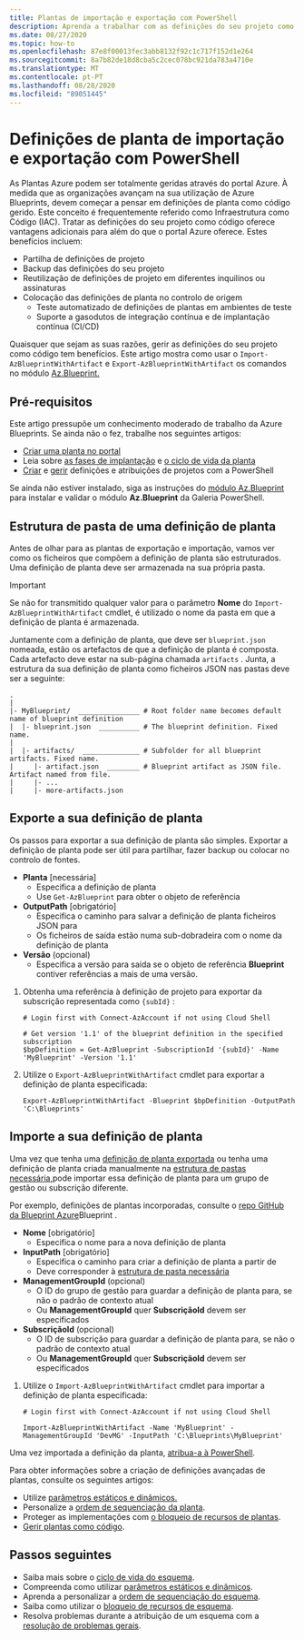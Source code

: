 ```yaml
---
title: Plantas de importação e exportação com PowerShell
description: Aprenda a trabalhar com as definições do seu projeto como código. Partilhar, controlar a fonte e geri-los utilizando os comandos de exportação e importação.
ms.date: 08/27/2020
ms.topic: how-to
ms.openlocfilehash: 87e8f00013fec3abb8132f92c1c717f152d1e264
ms.sourcegitcommit: 8a7b82de18d8cba5c2cec078bc921da783a4710e
ms.translationtype: MT
ms.contentlocale: pt-PT
ms.lasthandoff: 08/28/2020
ms.locfileid: "89051445"
---
```

# <a name="import-and-export-blueprint-definitions-with-powershell"></a>Definições de planta de importação e exportação com PowerShell

As Plantas Azure podem ser totalmente geridas através do portal Azure. À medida que as organizações avançam na sua utilização de Azure Blueprints, devem começar a pensar em definições de planta como código gerido. Este conceito é frequentemente referido como Infraestrutura como Código (IAC). Tratar as definições do seu projeto como código oferece vantagens adicionais para além do que o portal Azure oferece. Estes benefícios incluem:

- Partilha de definições de projeto
- Backup das definições do seu projeto
- Reutilização de definições de projeto em diferentes inquilinos ou assinaturas
- Colocação das definições de planta no controlo de origem
  - Teste automatizado de definições de plantas em ambientes de teste
  - Suporte a gasodutos de integração contínua e de implantação contínua (CI/CD)

Quaisquer que sejam as suas razões, gerir as definições do seu projeto como código tem benefícios. Este artigo mostra como usar o `Import-AzBlueprintWithArtifact` e `Export-AzBlueprintWithArtifact` os comandos no módulo [Az.Blueprint.](https://powershellgallery.com/packages/Az.Blueprint/)

## <a name="prerequisites"></a>Pré-requisitos

Este artigo pressupõe um conhecimento moderado de trabalho da Azure Blueprints. Se ainda não o fez, trabalhe nos seguintes artigos:

- [Criar uma planta no portal](../create-blueprint-portal.md)
- Leia sobre [as fases de implantação](../concepts/deployment-stages.md) e [o ciclo de vida da planta](../concepts/lifecycle.md)
- [Criar](../create-blueprint-powershell.md) e [gerir](./manage-assignments-ps.md) definições e atribuições de projetos com a PowerShell

Se ainda não estiver instalado, siga as instruções do [módulo Az.Blueprint](./manage-assignments-ps.md#add-the-azblueprint-module) para instalar e validar o módulo **Az.Blueprint** da Galeria PowerShell.

## <a name="folder-structure-of-a-blueprint-definition"></a>Estrutura de pasta de uma definição de planta

Antes de olhar para as plantas de exportação e importação, vamos ver como os ficheiros que compõem a definição de planta são estruturados. Uma definição de planta deve ser armazenada na sua própria pasta.

> [!IMPORTANT]
> Se não for transmitido qualquer valor para o parâmetro **Nome** do `Import-AzBlueprintWithArtifact` cmdlet, é utilizado o nome da pasta em que a definição de planta é armazenada.

Juntamente com a definição de planta, que deve ser `blueprint.json` nomeada, estão os artefactos de que a definição de planta é composta. Cada artefacto deve estar na sub-página chamada `artifacts` .
Junta, a estrutura da sua definição de planta como ficheiros JSON nas pastas deve ser a seguinte:

```text
.
|
|- MyBlueprint/  _______________ # Root folder name becomes default name of blueprint definition
|  |- blueprint.json  __________ # The blueprint definition. Fixed name.
|
|  |- artifacts/  ______________ # Subfolder for all blueprint artifacts. Fixed name.
|     |- artifact.json  ________ # Blueprint artifact as JSON file. Artifact named from file.
|     |- ...
|     |- more-artifacts.json

```

## <a name="export-your-blueprint-definition"></a>Exporte a sua definição de planta

Os passos para exportar a sua definição de planta são simples. Exportar a definição de planta pode ser útil para partilhar, fazer backup ou colocar no controlo de fontes.

- **Planta** [necessária]
  - Especifica a definição de planta
  - Use `Get-AzBlueprint` para obter o objeto de referência
- **OutputPath** [obrigatório]
  - Especifica o caminho para salvar a definição de planta ficheiros JSON para
  - Os ficheiros de saída estão numa sub-dobradeira com o nome da definição de planta
- **Versão** (opcional)
  - Especifica a versão para saída se o objeto de referência **Blueprint** contiver referências a mais de uma versão.

1. Obtenha uma referência à definição de projeto para exportar da subscrição representada como `{subId}` :

   ```azurepowershell-interactive
   # Login first with Connect-AzAccount if not using Cloud Shell

   # Get version '1.1' of the blueprint definition in the specified subscription
   $bpDefinition = Get-AzBlueprint -SubscriptionId '{subId}' -Name 'MyBlueprint' -Version '1.1'
   ```

1. Utilize o `Export-AzBlueprintWithArtifact` cmdlet para exportar a definição de planta especificada:

   ```azurepowershell-interactive
   Export-AzBlueprintWithArtifact -Blueprint $bpDefinition -OutputPath 'C:\Blueprints'
   ```

## <a name="import-your-blueprint-definition"></a>Importe a sua definição de planta

Uma vez que tenha uma [definição de planta exportada](#export-your-blueprint-definition) ou tenha uma definição de planta criada manualmente na [estrutura de pastas necessária,](#folder-structure-of-a-blueprint-definition)pode importar essa definição de planta para um grupo de gestão ou subscrição diferente.

Por exemplo, definições de plantas incorporadas, consulte o [repo GitHub da Blueprint Azure](https://github.com/Azure/azure-blueprints/tree/master/samples/001-builtins)Blueprint .

- **Nome** [obrigatório]
  - Especifica o nome para a nova definição de planta
- **InputPath** [obrigatório]
  - Especifica o caminho para criar a definição de planta a partir de
  - Deve corresponder à [estrutura de pasta necessária](#folder-structure-of-a-blueprint-definition)
- **ManagementGroupId** (opcional)
  - O ID do grupo de gestão para guardar a definição de planta para, se não o padrão de contexto atual
  - Ou **ManagementGroupId** quer **SubscriçãoId** devem ser especificados
- **SubscriçãoId** (opcional)
  - O ID de subscrição para guardar a definição de planta para, se não o padrão de contexto atual
  - Ou **ManagementGroupId** quer **SubscriçãoId** devem ser especificados

1. Utilize o `Import-AzBlueprintWithArtifact` cmdlet para importar a definição de planta especificada:

   ```azurepowershell-interactive
   # Login first with Connect-AzAccount if not using Cloud Shell

   Import-AzBlueprintWithArtifact -Name 'MyBlueprint' -ManagementGroupId 'DevMG' -InputPath 'C:\Blueprints\MyBlueprint'
   ```

Uma vez importada a definição da planta, [atribua-a à PowerShell](./manage-assignments-ps.md#create-blueprint-assignments).

Para obter informações sobre a criação de definições avançadas de plantas, consulte os seguintes artigos:

- Utilize [parâmetros estáticos e dinâmicos.](../concepts/parameters.md)
- Personalize a [ordem de sequenciação da planta](../concepts/sequencing-order.md).
- Proteger as implementações com [o bloqueio de recursos de plantas](../concepts/resource-locking.md).
- [Gerir plantas como código](https://github.com/Azure/azure-blueprints/blob/master/README.md).

## <a name="next-steps"></a>Passos seguintes

- Saiba mais sobre o [ciclo de vida do esquema](../concepts/lifecycle.md).
- Compreenda como utilizar [parâmetros estáticos e dinâmicos](../concepts/parameters.md).
- Aprenda a personalizar a [ordem de sequenciação do esquema](../concepts/sequencing-order.md).
- Saiba como utilizar o [bloqueio de recursos de esquema](../concepts/resource-locking.md).
- Resolva problemas durante a atribuição de um esquema com a [resolução de problemas gerais](../troubleshoot/general.md).